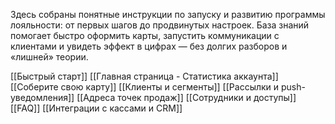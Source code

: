 Здесь собраны понятные инструкции по запуску и развитию программы лояльности: от первых шагов до продвинутых настроек. База знаний помогает быстро оформить карты, запустить коммуникации с клиентами и увидеть эффект в цифрах — без долгих разборов и «лишней» теории.

[[Быстрый старт]]
[[Главная страница - Статистика аккаунта]]
[[Соберите свою карту]]
[[Клиенты и сегменты]]
[[Рассылки и push-уведомления]]
[[Адреса точек продаж]]
[[Сотрудники и доступы]]
[[FAQ]]
[[Интеграции с кассами и CRM]]

